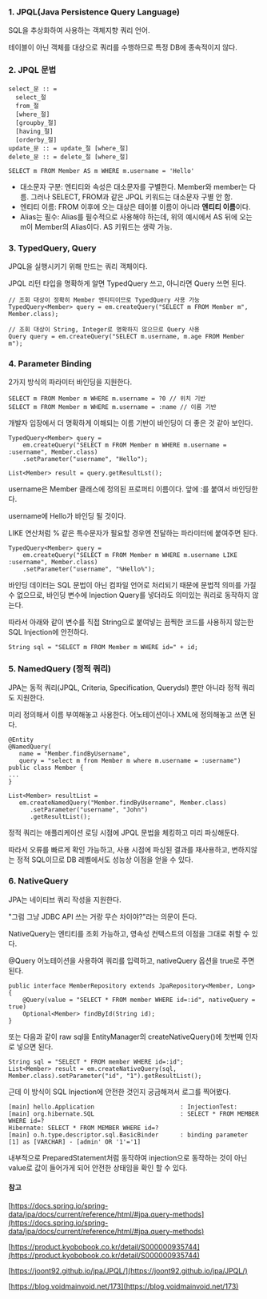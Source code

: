 ### 1\. JPQL(Java Persistence Query Language)

SQL을 추상화하여 사용하는 객체지향 쿼리 언어.

테이블이 아닌 객체를 대상으로 쿼리를 수행하므로 특정 DB에 종속적이지 않다.

### 2\. JPQL 문법

```
select_문 :: =
  select_절
  from_절
  [where_절]
  [groupby_절]
  [having_절]
  [orderby_절]
update_문 :: = update_절 [where_절]
delete_문 :: = delete_절 [where_절]
```

```
SELECT m FROM Member AS m WHERE m.username = 'Hello'
```

-   대소문자 구분: 엔티티와 속성은 대소문자를 구별한다. Member와 member는 다름. 그러나 SELECT, FROM과 같은 JPQL 키워드는 대소문자 구별 안 함.
-   엔티티 이름: FROM 이후에 오는 대상은 테이블 이름이 아니라 **엔티티 이름**이다.
-   Alias는 필수: Alias를 필수적으로 사용해야 하는데, 위의 예시에서 AS 뒤에 오는 m이 Member의 Alias이다. AS 키워드는 생략 가능.

### 3\. TypedQuery, Query

JPQL을 실행시키기 위해 만드는 쿼리 객체이다.

JPQL 리턴 타입을 명확하게 알면 TypedQuery 쓰고, 아니라면 Query 쓰면 된다.

```
// 조회 대상이 정확히 Member 엔티티이므로 TypedQuery 사용 가능
TypedQuery<Member> query = em.createQuery("SELECT m FROM Member m", Member.class);

// 조회 대상이 String, Integer로 명확하지 않으므로 Query 사용
Query query = em.createQuery("SELECT m.username, m.age FROM Member m");
```

### 4\. Parameter Binding

2가지 방식의 파라미터 바인딩을 지원한다.

```
SELECT m FROM Member m WHERE m.username = ?0 // 위치 기반
SELECT m FROM Member m WHERE m.username = :name // 이름 기반
```

개발자 입장에서 더 명확하게 이해되는 이름 기반이 바인딩이 더 좋은 것 같아 보인다.

```
TypedQuery<Member> query = 
    em.createQuery("SELECT m FROM Member m WHERE m.username = :username", Member.class)
    .setParameter("username", "Hello");

List<Member> result = query.getResultLst();
```

username은 Member 클래스에 정의된 프로퍼티 이름이다. 앞에 :를 붙여서 바인딩한다.

username에 Hello가 바인딩 될 것이다.

LIKE 연산처럼 % 같은 특수문자가 필요할 경우엔 전달하는 파라미터에 붙여주면 된다.

```
TypedQuery<Member> query = 
    em.createQuery("SELECT m FROM Member m WHERE m.username LIKE :username", Member.class)
    .setParameter("username", "%Hello%");
```

바인딩 데이터는 SQL 문법이 아닌 컴파일 언어로 처리되기 때문에 문법적 의미를 가질 수 없으므로, 바인딩 변수에 Injection Query를 넣더라도 의미있는 쿼리로 동작하지 않는다.

따라서 아래와 같이 변수를 직접 String으로 붙여넣는 끔찍한 코드를 사용하지 않는한 SQL Injection에 안전하다.

```
String sql = "SELECT m FROM Member m WHERE id=" + id;
```

### 5\. NamedQuery (정적 쿼리)

JPA는 동적 쿼리(JPQL, Criteria, Specification, Querydsl) 뿐만 아니라 정적 쿼리도 지원한다.

미리 정의해서 이름 부여해놓고 사용한다. 어노테이션이나 XML에 정의해놓고 쓰면 된다.

```
@Entity
@NamedQuery(
   name = "Member.findByUsername",
   query = "select m from Member m where m.username = :username")
public class Member {
...
}
```

```
List<Member> resultList =
   em.createNamedQuery("Member.findByUsername", Member.class)
      .setParameter("username", "John")
      .getResultList();
```

정적 쿼리는 애플리케이션 로딩 시점에 JPQL 문법을 체킹하고 미리 파싱해둔다.

따라서 오류를 빠르게 확인 가능하고, 사용 시점에 파싱된 결과를 재사용하고, 변하지않는 정적 SQL이므로 DB 레벨에서도 성능상 이점을 얻을 수 있다.

### 6\. NativeQuery

JPA는 네이티브 쿼리 작성을 지원한다.

"그럼 그냥 JDBC API 쓰는 거랑 무슨 차이야?"라는 의문이 든다.

NativeQuery는 엔티티를 조회 가능하고, 영속성 컨텍스트의 이점을 그대로 취할 수 있다.

@Query 어노테이션을 사용하여 쿼리를 입력하고, nativeQuery 옵션을 true로 주면 된다.

```
public interface MemberRepository extends JpaRepository<Member, Long> {
    @Query(value = "SELECT * FROM member WHERE id=:id", nativeQuery = true)
    Optional<Member> findById(String id);
}
```

또는 다음과 같이 raw sql을 EntityManager의 createNativeQuery()에 첫번째 인자로 넣으면 된다.

```
String sql = "SELECT * FROM member WHERE id=:id";
List<Member> result = em.createNativeQuery(sql, Member.class).setParameter("id", "1").getResultList();
```

근데 이 방식이 SQL Injection에 안전한 것인지 궁금해져서 로그를 찍어봤다.

```
[main] hello.Application                        : InjectionTest:
[main] org.hibernate.SQL                        : SELECT * FROM MEMBER WHERE id=?
Hibernate: SELECT * FROM MEMBER WHERE id=?
[main] o.h.type.descriptor.sql.BasicBinder      : binding parameter [1] as [VARCHAR] - [admin' OR '1'='1]
```

내부적으로 PreparedStatement처럼 동작하여 injection으로 동작하는 것이 아닌 value로 값이 들어가게 되어 안전한 상태임을 확인 할 수 있다.

#### 참고

[https://docs.spring.io/spring-data/jpa/docs/current/reference/html/#jpa.query-methods](https://docs.spring.io/spring-data/jpa/docs/current/reference/html/#jpa.query-methods)

[https://product.kyobobook.co.kr/detail/S000000935744](https://product.kyobobook.co.kr/detail/S000000935744)

[https://joont92.github.io/jpa/JPQL/](https://joont92.github.io/jpa/JPQL/)

[https://blog.voidmainvoid.net/173](https://blog.voidmainvoid.net/173)
